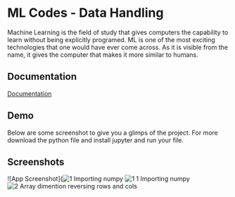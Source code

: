 
# ML Codes - Data Handling

Machine Learning is the field of study that gives computers the capability to learn without being explicitly programed. ML is one of the most exciting technologies that one would have ever come across. As it is visible from the name, it gives the computer that makes it more similar to humans.

## Documentation

[Documentation](https://numpy-ml.readthedocs.io/en/latest/index.html)


## Demo

Below are some screenshot to give you a glimps of the project.
For more download the python file and install jupyter and run your file.


## Screenshots

![App Screenshot](![1  Importing numpy](https://user-images.githubusercontent.com/53110403/156897253-66cbbf96-d7d2-45f8-96f4-7e504ec2dea2.png)
![1 1 Importing numpy](https://user-images.githubusercontent.com/53110403/156897254-b775b994-3d8b-41a6-b6a3-d81c6b790eb4.png)
![2  Array dimention   reversing rows and cols](https://user-images.githubusercontent.com/53110403/156897255-35470701-9807-4695-a250-4c6ee4334349.png)

